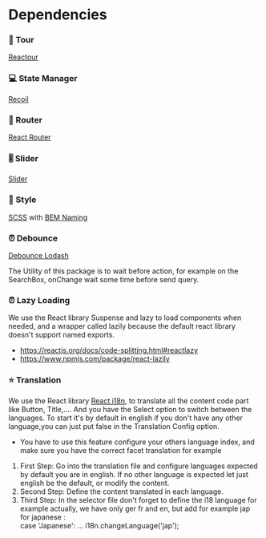 

# Dependencies

### 🚌 Tour

[Reactour](https://reactour.js.org/)

### 💻 State Manager

[Recoil](https://recoiljs.org/)

### 🚧 Router

[React Router](https://v5.reactrouter.com/web/guides/quick-start)

### 🎚 Slider

[Slider](https://slider-react-component.vercel.app/)

### 🎨 Style

[SCSS](https://sass-lang.com/)
with
[BEM Naming](https://css-tricks.com/bem-101/)

### ⏰ Debounce

[Debounce Lodash](https://www.npmjs.com/package/lodash.debounce)

The Utility of this package is to wait before action, for example on the SearchBox, onChange wait some time before send query.

### ⏰ Lazy Loading

We use the React library Suspense and lazy to load components when needed, and a wrapper called lazily because the default react library doesn't support named exports.

- https://reactjs.org/docs/code-splitting.html#reactlazy
- https://www.npmjs.com/package/react-lazily

### ⭐️ Translation

We use the React library [React i18n](https://react.i18next.com/), to translate all the content code part like Button, Title,....
And you have the Select option to switch between the languages.
To start it's by default in english if you don't have any other language,you can just put false in the Translation Config option.

- You have to use this feature configure your others language index, and make sure you have the correct facet translation for example

1. First Step: Go into the translation file and configure languages expected by default you are in english. If no other language is expected let just english be the default, or modify the content.
2. Second Step: Define the content translated in each language.
3. Third Step: In the selector file don't forget to define the i18 language for example actually, we have only ger fr and en, but add for example jap for japanese :  
    case 'Japanese':
   ...
   i18n.changeLanguage('jap');
